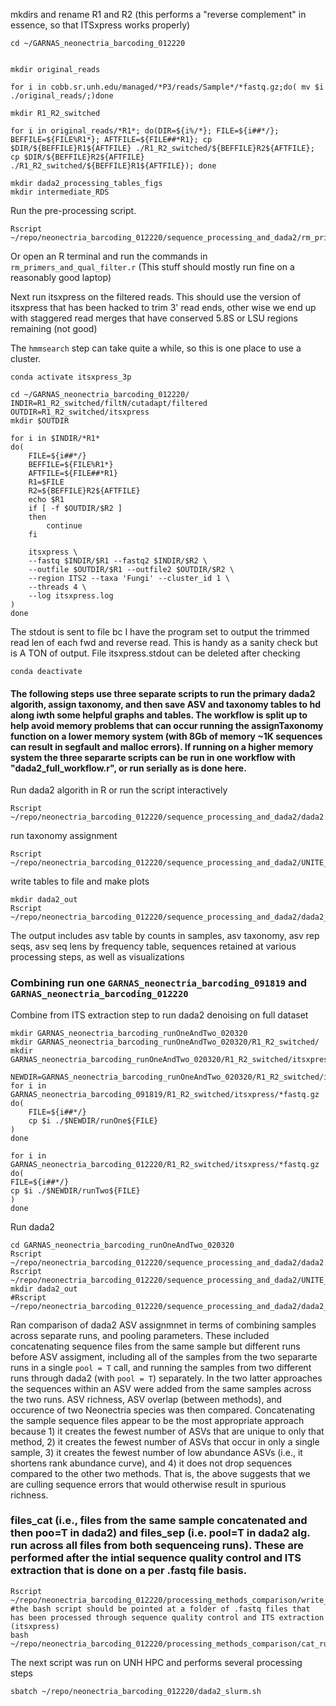 
mkdirs and rename R1 and R2 (this performs a "reverse complement" in essence, so that ITSxpress works properly)
```
cd ~/GARNAS_neonectria_barcoding_012220


mkdir original_reads

for i in cobb.sr.unh.edu/managed/*P3/reads/Sample*/*fastq.gz;do( mv $i ./original_reads/;)done

mkdir R1_R2_switched

for i in original_reads/*R1*; do(DIR=${i%/*}; FILE=${i##*/}; BEFFILE=${FILE%R1*}; AFTFILE=${FILE##*R1}; cp $DIR/${BEFFILE}R1${AFTFILE} ./R1_R2_switched/${BEFFILE}R2${AFTFILE}; cp $DIR/${BEFFILE}R2${AFTFILE} ./R1_R2_switched/${BEFFILE}R1${AFTFILE}); done

```

```
mkdir dada2_processing_tables_figs
mkdir intermediate_RDS
```
Run the pre-processing script.
```
Rscript ~/repo/neonectria_barcoding_012220/sequence_processing_and_dada2/rm_primers_and_qual_filter.r
```
Or open an R terminal and run the commands in `rm_primers_and_qual_filter.r` (This stuff should mostly run fine on a reasonably good laptop)

Next run itsxpress on the filtered reads. This should use the version of itsxpress that has been hacked to trim 3' read ends, other wise we end up with staggered read merges that have conserved 5.8S or LSU regions remaining (not good)

The `hmmsearch` step can take quite a while, so this is one place to use a cluster.

```
conda activate itsxpress_3p

cd ~/GARNAS_neonectria_barcoding_012220/
INDIR=R1_R2_switched/filtN/cutadapt/filtered
OUTDIR=R1_R2_switched/itsxpress
mkdir $OUTDIR

for i in $INDIR/*R1*
do(
    FILE=${i##*/}
    BEFFILE=${FILE%R1*}
    AFTFILE=${FILE##*R1}
    R1=$FILE
    R2=${BEFFILE}R2${AFTFILE}
    echo $R1
    if [ -f $OUTDIR/$R2 ]
    then
        continue
    fi

    itsxpress \
    --fastq $INDIR/$R1 --fastq2 $INDIR/$R2 \
    --outfile $OUTDIR/$R1 --outfile2 $OUTDIR/$R2 \
    --region ITS2 --taxa 'Fungi' --cluster_id 1 \
    --threads 4 \
    --log itsxpress.log
)
done
```
The stdout is sent to file bc I have the program set to output the trimmed read len of each fwd and reverse read. This is handy as a sanity check but is A TON of output. File itsxpress.stdout can be deleted after checking

`conda deactivate`

#### The following steps use three separate scripts to run the primary dada2 algorith, assign taxonomy, and then save ASV and taxonomy tables to hd along iwth some helpful graphs and tables. The workflow is split up to help avoid memory problems that can occur running the assignTaxonomy function on a lower memory system (with 8Gb of memory ~1K sequences can result in segfault and malloc errors). If running on a higher memory system the three separarte scripts can be run in one workflow with "dada2_full_workflow.r", or run serially as is done here.

Run dada2 algorith in R or run the script interactively
```
Rscript ~/repo/neonectria_barcoding_012220/sequence_processing_and_dada2/dada2.r
```
run taxonomy assignment
```
Rscript ~/repo/neonectria_barcoding_012220/sequence_processing_and_dada2/UNITE_taxonomic_classification.r
```
write tables to file and make plots
```
mkdir dada2_out
Rscript ~/repo/neonectria_barcoding_012220/sequence_processing_and_dada2/dada2_tables_to_file.r
```

The output includes asv table by counts in samples, asv taxonomy, asv rep seqs, asv seq lens by frequency table, sequences retained at various processing steps, as well as visualizations

### Combining run one `GARNAS_neonectria_barcoding_091819` and `GARNAS_neonectria_barcoding_012220`
Combine from ITS extraction step to run dada2 denoising on full dataset

```
mkdir GARNAS_neonectria_barcoding_runOneAndTwo_020320
mkdir GARNAS_neonectria_barcoding_runOneAndTwo_020320/R1_R2_switched/
mkdir GARNAS_neonectria_barcoding_runOneAndTwo_020320/R1_R2_switched/itsxpress

NEWDIR=GARNAS_neonectria_barcoding_runOneAndTwo_020320/R1_R2_switched/itsxpress
for i in GARNAS_neonectria_barcoding_091819/R1_R2_switched/itsxpress/*fastq.gz
do(
    FILE=${i##*/}
    cp $i ./$NEWDIR/runOne${FILE}
)
done

for i in GARNAS_neonectria_barcoding_012220/R1_R2_switched/itsxpress/*fastq.gz
do(
FILE=${i##*/}
cp $i ./$NEWDIR/runTwo${FILE}
)
done
```

Run dada2
```
cd GARNAS_neonectria_barcoding_runOneAndTwo_020320
Rscript ~/repo/neonectria_barcoding_012220/sequence_processing_and_dada2/dada2.r
Rscript ~/repo/neonectria_barcoding_012220/sequence_processing_and_dada2/UNITE_taxonomic_classification.r
mkdir dada2_out
#Rscript ~/repo/neonectria_barcoding_012220/sequence_processing_and_dada2/dada2_tables_to_file.r

```

Ran comparison of dada2 ASV assignmnet in terms of combining samples across separate runs, and pooling parameters. These included concatenating sequence files from the same sample but different runs before ASV assigment, including all of the samples from the two separarte runs in a single `pool = T` call, and running the samples from two different runs through dada2 (with `pool = T`) separately. In the two latter approaches the sequences within an ASV were added from the same samples across the two runs. ASV richness, ASV overlap (between methods), and occurence of two Neonectria species was then compared. Concatenating the sample sequence files appear to be the most appropriate approach because 1) it creates the fewest number of ASVs that are unique to only that method, 2) it creates the fewest number of ASVs that occur in only a single sample, 3) it creates the fewest number of low abundance ASVs (i.e., it shortens rank abundance curve), and 4) it does not drop sequences compared to the other two methods. That is, the above suggests that we are culling sequence errors that would otherwise result in spurious richness.

### files_cat (i.e., files from the same sample concatenated and then poo=T in dada2) and files_sep (i.e. pool=T in dada2 alg. run across all files from both sequenceing runs). These are performed after the intial sequence quality control and ITS extraction that is done on a per .fastq file basis.

```
Rscript ~/repo/neonectria_barcoding_012220/processing_methods_comparison/write_run1_run2_sample_pairs.r
#the bash script should be pointed at a folder of .fastq files that has been processed through sequence quality control and ITS extraction (itsxpress)
bash ~/repo/neonectria_barcoding_012220/processing_methods_comparison/cat_run1_run2_sample_pairs.sh
```
The next script was run on UNH HPC and performs several processing steps
```
sbatch ~/repo/neonectria_barcoding_012220/dada2_slurm.sh
```

